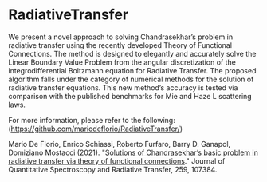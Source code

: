 # RadiativeTransfer
We present a novel approach to solving Chandrasekhar’s problem in radiative transfer using the recently developed Theory of Functional Connections. The method is designed to elegantly and accurately solve the Linear Boundary Value Problem from the angular discretization of the integrodifferential Boltzmann equation for Radiative Transfer. The proposed algorithm falls under the category of numerical methods for the solution of radiative transfer equations. This new method’s accuracy is tested via comparison with the published benchmarks for Mie and Haze L scattering laws.

For more information, please refer to the following: <br>
(https://github.com/mariodeflorio/RadiativeTransfer/)

Mario De Florio, Enrico Schiassi, Roberto Furfaro, Barry D. Ganapol, Domiziano Mostacci (2021). "<a href="https://doi.org/10.1016/j.jqsrt.2020.107384">Solutions of Chandrasekhar’s basic problem in radiative transfer via theory of functional connections</a>." Journal of Quantitative Spectroscopy and Radiative Transfer, 259, 107384.

